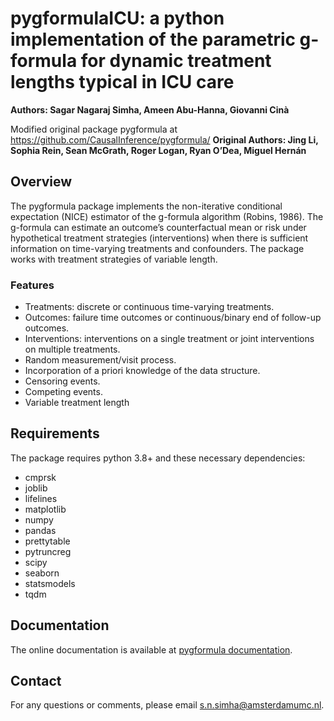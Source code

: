 # pygformulaICU: a python implementation of the parametric g-formula for dynamic treatment lengths typical in ICU care

**Authors: Sagar Nagaraj Simha, Ameen Abu-Hanna, Giovanni Cinà**

Modified original package pygformula at https://github.com/CausalInference/pygformula/
**Original Authors: Jing Li, Sophia Rein, Sean McGrath, Roger Logan, Ryan O’Dea, Miguel Hernán**


## Overview
The pygformula package implements the non-iterative conditional expectation (NICE) estimator of the g-formula algorithm
(Robins, 1986). The g-formula can estimate an outcome’s counterfactual mean or risk under hypothetical treatment strategies
(interventions) when there is sufficient information on time-varying treatments and confounders. The package works with 
treatment strategies of variable length.


### Features

* Treatments: discrete or continuous time-varying treatments.
* Outcomes: failure time outcomes or continuous/binary end of follow-up outcomes.
* Interventions: interventions on a single treatment or joint interventions on multiple treatments.
* Random measurement/visit process.
* Incorporation of a priori knowledge of the data structure.
* Censoring events.
* Competing events.
* Variable treatment length


## Requirements

The package requires python 3.8+ and these necessary dependencies:

- cmprsk
- joblib
- lifelines
- matplotlib
- numpy
- pandas
- prettytable
- pytruncreg
- scipy
- seaborn
- statsmodels
- tqdm


## Documentation

The online documentation is available at [pygformula documentation](https://pygformula.readthedocs.io).

## Contact

For any questions or comments, please email s.n.simha@amsterdamumc.nl.
